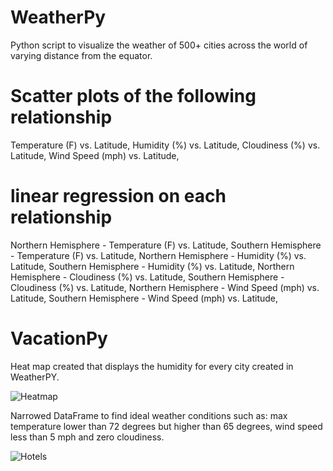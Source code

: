 # WeatherPy
Python script to visualize the weather of 500+ cities across the world of varying distance from the equator. 

# Scatter plots of the following relationship
Temperature (F) vs. Latitude, 
Humidity (%) vs. Latitude, 
Cloudiness (%) vs. Latitude, 
Wind Speed (mph) vs. Latitude, 

# linear regression on each relationship
Northern Hemisphere - Temperature (F) vs. Latitude, 
Southern Hemisphere - Temperature (F) vs. Latitude, 
Northern Hemisphere - Humidity (%) vs. Latitude, 
Southern Hemisphere - Humidity (%) vs. Latitude, 
Northern Hemisphere - Cloudiness (%) vs. Latitude, 
Southern Hemisphere - Cloudiness (%) vs. Latitude, 
Northern Hemisphere - Wind Speed (mph) vs. Latitude, 
Southern Hemisphere - Wind Speed (mph) vs. Latitude, 

# VacationPy
Heat map created that displays the humidity for every city created in WeatherPY.

![Heatmap](https://user-images.githubusercontent.com/83611005/131520758-d668ee4b-493f-4829-b7fe-73a58f4f4611.png)

Narrowed DataFrame to find ideal weather conditions such as: max temperature lower than 72 degrees but higher than 65 degrees, wind speed less than 5 mph and zero cloudiness.

![Hotels](https://user-images.githubusercontent.com/83611005/131520868-201a6c96-dd7e-43a8-ad59-798bb3050efe.png)


